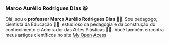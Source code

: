 ### Marco Aurélio Rodrigues Dias :smiley:
Olá, sou o **professor Marco Aurélio Rodrigues Dias** :teacher:. 
Sou pedagogo,
cientista da Educação :scientist:, estudioso da pedagogia e da construção do conhecimento e
Admirador das Artes Plásticas :artist:.
Você também encontra meus artigos científicos no site [My Open Acess](https://myopenacess.blogspot.com)


<!--
**tvmard/tvmard** is a ✨ _special_ ✨ repository because its `README.md` (this file) appears on your GitHub profile.

P

- 🔭 I’m currently working on ...
- 🌱 I’m currently learning ...
- 👯 I’m looking to collaborate on ...
- 🤔 I’m looking for help with ...
- 💬 Ask me about ...
- 📫 How to reach me: ...
- 😄 Pronouns: ...
- ⚡ Fun fact: ...
-->
